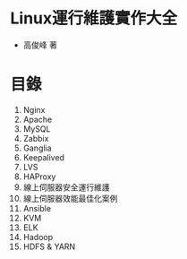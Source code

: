 # Linux運行維護實作大全
- 高俊峰 著

# 目錄
1. Nginx
2. Apache
3. MySQL
4. Zabbix
5. Ganglia
6. Keepalived
7. LVS
8. HAProxy
9. 線上伺服器安全運行維護
10. 線上伺服器效能最佳化案例
11. Ansible
12. KVM
13. ELK
14. Hadoop
15. HDFS & YARN